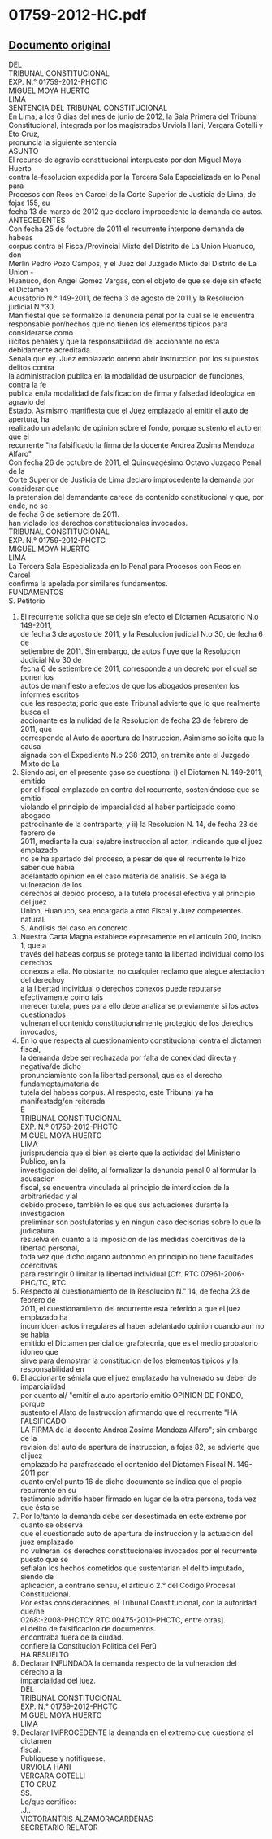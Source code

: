 
01759-2012-HC.pdf
=================
  
[Documento original](https://tc.gob.pe/jurisprudencia/2012/01759-2012-HC.pdf)  
---  
DEL  
TRIBUNAL CONSTITUCIONAL  
EXP. N.° 01759-2012-PHCTIC  
MIGUEL MOYA HUERTO  
LIMA  
SENTENCIA DEL TRIBUNAL CONSTITUCIONAL  
En Lima, a los 6 dias del mes de junio de 2012, la Sala Primera del Tribunal  
Constitucional, integrada por los magistrados Urviola Hani, Vergara Gotelli y Eto Cruz,  
pronuncia la siguiente sentencia  
ASUNTO  
El recurso de agravio constitucional interpuesto por don Miguel Moya Huerto  
contra la-fesolucion expedida por la Tercera Sala Especializada en lo Penal para  
Procesos con Reos en Carcel de la Corte Superior de Justicia de Lima, de fojas 155, su  
fecha 13 de marzo de 2012 que declaro improcedente la demanda de autos.  
ANTECEDENTES  
Con fecha 25 de foctubre de 2011 el recurrente interpone demanda de habeas  
corpus contra el Fiscal/Provincial Mixto del Distrito de La Union Huanuco, don  
Merlin Pedro Pozo Campos, y el Juez del Juzgado Mixto del Distrito de La Union -  
Huanuco, don Angel Gomez Vargas, con el objeto de que se deje sin efecto el Dictamen  
Acusatorio N.° 149-2011, de fecha 3 de agosto de 2011,y la Resolucion judicial N.°30,  
Manifiestal que se formalizo la denuncia penal por la cual se le encuentra  
responsable por/hechos que no tienen los elementos tipicos para considerarse como  
ilicitos penales y que la responsabilidad del accionante no esta debidamente acreditada.  
Senala que ey. Juez emplazado ordeno abrir instruccion por los supuestos delitos contra  
la administracion publica en la modalidad de usurpacion de funciones, contra la fe  
publica en/la modalidad de falsificacion de firma y falsedad ideologica en agravio del  
Estado. Asimismo manifiesta que el Juez emplazado al emitir el auto de apertura, ha  
realizado un adelanto de opinion sobre el fondo, porque sustento el auto en que el  
recurrente "ha falsificado la firma de la docente Andrea Zosima Mendoza Alfaro"  
Con fecha 26 de octubre de 2011, el Quincuagésimo Octavo Juzgado Penal de la  
Corte Superior de Justicia de Lima declaro improcedente la demanda por considerar que  
la pretension del demandante carece de contenido constitucional y que, por ende, no se  
de fecha 6 de setiembre de 2011.  
han violado los derechos constitucionales invocados.  
TRIBUNAL CONSTITUCIONAL  
EXP. N.° 01759-2012-PHCTC  
MIGUEL MOYA HUERTO  
LIMA  
La Tercera Sala Especializada en lo Penal para Procesos con Reos en Carcel  
confirma la apelada por similares fundamentos.  
FUNDAMENTOS  
S. Petitorio  
1. El recurrente solicita que se deje sin efecto el Dictamen Acusatorio N.o 149-2011,  
de fecha 3 de agosto de 2011, y la Resolucion judicial N.o 30, de fecha 6 de  
setiembre de 2011. Sin embargo, de autos fluye que la Resolucion Judicial N.o 30 de  
fecha 6 de setiembre de 2011, corresponde a un decreto por el cual se ponen los  
autos de manifiesto a efectos de que los abogados presenten los informes escritos  
que les respecta; porlo que este Tribunal advierte que lo que realmente busca el  
accionante es la nulidad de la Resolucion de fecha 23 de febrero de 2011, que  
corresponde al Auto de apertura de Instruccion. Asimismo solicita que la causa  
signada con el Expediente N.o 238-2010, en tramite ante el Juzgado Mixto de La  
2. Siendo asi, en el presente çaso se cuestiona: i) el Dictamen N. 149-2011, emitido  
por el fiscal emplazado en contra del recurrente, sosteniéndose que se emitio  
violando el principio de imparcialidad al haber participado como abogado  
patrocinante de la contraparte; y ii) la Resolucion N. 14, de fecha 23 de febrero de  
2011, mediante la cual se/abre instruccion al actor, indicando que el juez emplazado  
no se ha apartado del proceso, a pesar de que el recurrente le hizo saber que habia  
adelantado opinion en el caso materia de analisis. Se alega la vulneracion de los  
derechos al debido proceso, a la tutela procesal efectiva y al principio del juez  
Union, Huanuco, sea encargada a otro Fiscal y Juez competentes.  
natural.  
S. Andlisis del caso en concreto  
3. Nuestra Carta Magna establece expresamente en el articulo 200, inciso 1, que a  
través del habeas corpus se protege tanto la libertad individual como los derechos  
conexos a ella. No obstante, no cualquier reclamo que alegue afectacion del derechoy  
a la libertad individual o derechos conexos puede reputarse efectivamente como tais  
merecer tutela, pues para ello debe analizarse previamente si los actos cuestionados  
vulneran el contenido constitucionalmente protegido de los derechos invocados,  
4. En lo que respecta al cuestionamiento constitucional contra el dictamen fiscal,  
la demanda debe ser rechazada por falta de conexidad directa y negativa/de dicho  
pronunciamiento con la libertad personal, que es el derecho fundamepta/materia de  
tutela del habeas corpus. Al respecto, este Tribunal ya ha manifestadg/en reiterada  
E  
TRIBUNAL CONSTITUCIONAL  
EXP. N.° 01759-2012-PHCTC  
MIGUEL MOYA HUERTO  
LIMA  
jurisprudencia que si bien es cierto que la actividad del Ministerio Publico, en la  
investigacion del delito, al formalizar la denuncia penal 0 al formular la acusacion  
fiscal, se encuentra vinculada al principio de interdiccion de la arbitrariedad y al  
debido proceso, también lo es que sus actuaciones durante la investigacion  
preliminar son postulatorias y en ningun caso decisorias sobre lo que la judicatura  
resuelva en cuanto a la imposicion de las medidas coercitivas de la libertad personal,  
toda vez que dicho organo autonomo en principio no tiene facultades coercitivas  
para restringir 0 limitar la libertad individual [Cfr. RTC 07961-2006-PHC/TC, RTC  
5. Respecto al cuestionamiento de la Resolucion N." 14, de fecha 23 de febrero de  
2011, el cuestionamiento del recurrente esta referido a que el juez emplazado ha  
incurridoen actos irregulares al haber adelantado opinion cuando aun no se habia  
emitido el Dictamen pericial de grafotecnia, que es el medio probatorio idoneo que  
sirve para demostrar la constitucion de los elementos tipicos y la responsabilidad en  
6. El accionante séniala que el juez emplazado ha vulnerado su deber de imparcialidad  
por cuanto al/ "emitir el auto apertorio emitio OPINION DE FONDO, porque  
sustento el Alato de Instruccion afirmando que el recurrente "HA FALSIFICADO  
LA FIRMA de la docente Andrea Zosima Mendoza Alfaro"; sin embargo de la  
revision de! auto de apertura de instruccion, a fojas 82, se advierte que el juez  
emplazado ha parafraseado el contenido del Dictamen Fiscal N. 149-2011 por  
cuanto en/el punto 16 de dicho documento se indica que el propio recurrente en su  
testimonio admitio haber firmado en lugar de la otra persona, toda vez que ésta se  
7. Por lo/tanto la demanda debe ser desestimada en este extremo por cuanto se observa  
que el cuestionado auto de apertura de instruccion y la actuacion del juez emplazado  
no vulneran los derechos constitucionales invocados por el recurrente puesto que se  
sefialan los hechos cometidos que sustentarian el delito imputado, siendo de  
aplicacion, a contrario sensu, el articulo 2.° del Codigo Procesal Constitucional.  
Por estas consideraciones, el Tribunal Constitucional, con la autoridad que/he  
0268:-2008-PHCTCY RTC 00475-2010-PHCTC, entre otras].  
el delito de falsificacion de documentos.  
encontraba fuera de la ciudad.  
confiere la Constitucion Politica del Perû  
HA RESUELTO  
1. Declarar INFUNDADA la demanda respecto de la vulneracion del dérecho a la  
imparcialidad del juez.  
DEL  
TRIBUNAL CONSTITUCIONAL  
EXP. N.° 01759-2012-PHCTC  
MIGUEL MOYA HUERTO  
LIMA  
2. Declarar IMPROCEDENTE la demanda en el extremo que cuestiona el dictamen  
fiscal.  
Publiquese y notifiquese.  
URVIOLA HANI  
VERGARA GOTELLI  
ETO CRUZ  
SS.  
Lo/que certifico:  
.J..  
VICTORANTRIS ALZAMORACARDENAS  
SECRETARIO RELATOR